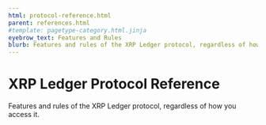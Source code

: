 ```yaml
---
html: protocol-reference.html
parent: references.html
#template: pagetype-category.html.jinja
eyebrow_text: Features and Rules
blurb: Features and rules of the XRP Ledger protocol, regardless of how you access it.
---
```

# XRP Ledger Protocol Reference

Features and rules of the XRP Ledger protocol, regardless of how you access it.
